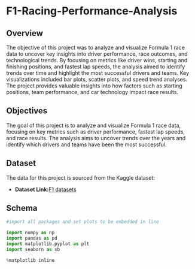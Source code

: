 # F1-Racing-Performance-Analysis

## Overview
The objective of this project was to analyze and visualize Formula 1 race data to uncover key insights into driver performance, race outcomes, and technological trends. By focusing on metrics like driver wins, starting and finishing positions, and fastest lap speeds, the analysis aimed to identify trends over time and highlight the most successful drivers and teams. Key visualizations included bar plots, scatter plots, and speed trend analyses. The project provides valuable insights into how factors such as starting positions, team performance, and car technology impact race results.


## Objectives
The goal of this project is to analyze and visualize Formula 1 race data, focusing on key metrics such as driver performance, fastest lap speeds, and race results. The analysis aims to uncover trends over the years and identify which drivers and teams have been the most successful.

## Dataset

The data for this project is sourced from the Kaggle dataset:

- **Dataset Link:**[F1 datasets](https://www.kaggle.com/datasets/rohanrao/formula-1-world-championship-1950-2020)
 

## Schema

```python
#import all packages and set plots to be embedded in line

import numpy as np
import pandas as pd
import matplotlib.pyplot as plt
import seaborn as sb

%matplotlib inline

```
